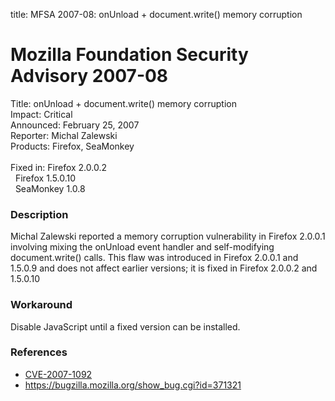 title: MFSA 2007-08: onUnload + document.write() memory corruption

<h1>Mozilla Foundation Security Advisory 2007-08</h1>

<p><span class="label">Title:</span>      onUnload + document.write() memory corruption<br/>
<span class="label">Impact:</span>     Critical<br/>
<span class="label">Announced:</span>  February 25, 2007<br/>
<span class="label">Reporter:</span>   Michal Zalewski<br/>
<span class="label">Products:</span>   Firefox, SeaMonkey<br/>
<br/>
<span class="label">Fixed in:</span>   Firefox 2.0.0.2<br/>
<span class="label">&#160;</span>      Firefox 1.5.0.10<br/>
<span class="label">&#160;</span>      SeaMonkey 1.0.8</p>

<h3>Description</h3>

<p>Michal Zalewski reported a memory corruption vulnerability in Firefox
2.0.0.1 involving mixing the onUnload event handler and self-modifying
document.write() calls. This flaw was introduced in Firefox 2.0.0.1
and 1.5.0.9 and does not affect earlier versions; it is fixed in
Firefox 2.0.0.2 and 1.5.0.10</p>

<h3>Workaround</h3>

<p>Disable JavaScript until a fixed version can be installed.</p>

<h3>References</h3>

<ul>
<li><a class="ex-ref" href="http://nvd.nist.gov/nvd.cfm?cvename=CVE-2007-1092">CVE-2007-1092</a></li>
<li><a href="https://bugzilla.mozilla.org/show_bug.cgi?id=371321">
https://bugzilla.mozilla.org/show_bug.cgi?id=371321</a></li>
</ul>



